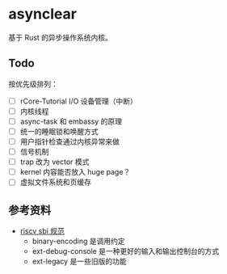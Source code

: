 # asynclear

基于 Rust 的异步操作系统内核。

## Todo

按优先级排列：

- [ ] rCore-Tutorial I/O 设备管理（中断）
- [ ] 内核线程
- [ ] async-task 和 embassy 的原理
- [ ] 统一的睡眠锁和唤醒方式
- [ ] 用户指针检查通过内核异常来做
- [ ] 信号机制
- [ ] trap 改为 vector 模式
- [ ] kernel 内容能否放入 huge page？
- [ ] 虚拟文件系统和页缓存

## 参考资料

- [riscv sbi 规范](https://github.com/riscv-non-isa/riscv-sbi-doc)
    - binary-encoding 是调用约定
    - ext-debug-console 是一种更好的输入和输出控制台的方式
    - ext-legacy 是一些旧版的功能
